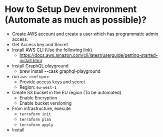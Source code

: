 # How to Setup Dev environment (Automate as much as possible)?

* Create AWS account and create a user which has programmatic admin access.
* Get Access key and Secret
* Install AWS CLI (Use the following link)
    * https://docs.aws.amazon.com/cli/latest/userguide/getting-started-install.html
* Install GraphQL playground
  * brew install --cask graphql-playground
* run `aws configure`
    * Provide access keys and secret
    * Region: `eu-west-1`
* Create S3 bucket in the EU region (To be automated)
    * Enable Encryption
    * Enable bucket versioning
* From infrastructure, execute
    * `terraform init`
    * `terraform plan`
    * `terraform apply`
* Install

